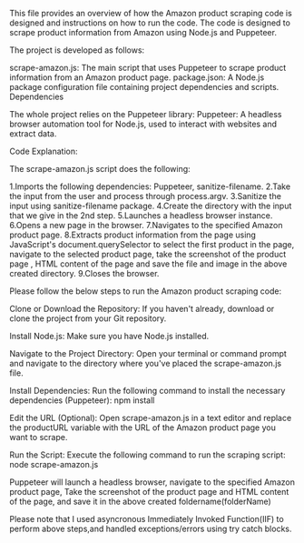 This file provides an overview of how the Amazon product scraping code is designed and instructions on how to run the code. The code is designed to scrape product information from Amazon using Node.js and Puppeteer.

The project is developed as follows:

scrape-amazon.js: The main script that uses Puppeteer to scrape product information from an Amazon product page.
package.json: A Node.js package configuration file containing project dependencies and scripts.
Dependencies

The whole project relies on the Puppeteer library:
Puppeteer: A headless browser automation tool for Node.js, used to interact with websites and extract data.

Code Explanation:

The scrape-amazon.js script does the following:

1.Imports the following dependencies: Puppeteer, sanitize-filename.
2.Take the input from the user and process through process.argv.
3.Sanitize the input using sanitize-filename package.
4.Create the directory with the input that we give in the 2nd step.
5.Launches a headless browser instance.
6.Opens a new page in the browser.
7.Navigates to the specified Amazon product page.
8.Extracts product information from the page using JavaScript's document.querySelector to select the first product in the page, navigate to the selected product page, take the screenshot of the product page , HTML content of the page and save the file and image in the above created directory.
9.Closes the browser.

Please follow the below steps to run the Amazon product scraping code:

Clone or Download the Repository: If you haven't already, download or clone the project from your Git repository.

Install Node.js: Make sure you have Node.js installed.

Navigate to the Project Directory: Open your terminal or command prompt and navigate to the directory where you've placed the scrape-amazon.js file.

Install Dependencies: Run the following command to install the necessary dependencies (Puppeteer): npm install

Edit the URL (Optional): Open scrape-amazon.js in a text editor and replace the productURL variable with the URL of the Amazon product page you want to scrape.

Run the Script: Execute the following command to run the scraping script: node scrape-amazon.js

Puppeteer will launch a headless browser, navigate to the specified Amazon product page, Take the screenshot of the product page and HTML content of the page, and save it in the above created foldername(folderName)

Please note that I used asyncronous Immediately Invoked Function(IIF) to perform above steps,and handled exceptions/errors using try catch blocks.

